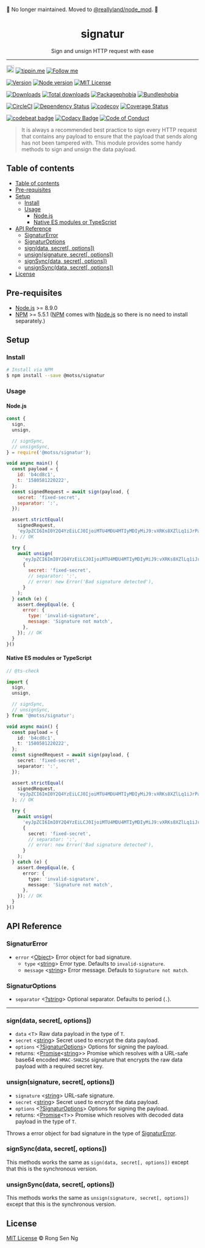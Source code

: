 🚨 No longer maintained. Moved to [@reallyland/node_mod](https://github.com/reallyland/node_mod). 🚨

<div align="center" style="text-align: center;">
  <h1 style="border-bottom: none;">signatur</h1>

  <p>Sign and unsign HTTP request with ease</p>
</div>

<hr />

<a href="https://www.buymeacoffee.com/RLmMhgXFb" target="_blank" rel="noopener noreferrer"><img src="https://www.buymeacoffee.com/assets/img/custom_images/orange_img.png" alt="Buy Me A Coffee" style="height: 20px !important;width: auto !important;" ></a>
[![tippin.me][tippin-me-badge]][tippin-me-url]
[![Follow me][follow-me-badge]][follow-me-url]

[![Version][version-badge]][version-url]
[![Node version][node-version-badge]][node-version-url]
[![MIT License][mit-license-badge]][mit-license-url]

[![Downloads][downloads-badge]][downloads-url]
[![Total downloads][total-downloads-badge]][downloads-url]
[![Packagephobia][packagephobia-badge]][packagephobia-url]
[![Bundlephobia][bundlephobia-badge]][bundlephobia-url]

[![CircleCI][circleci-badge]][circleci-url]
[![Dependency Status][daviddm-badge]][daviddm-url]
[![codecov][codecov-badge]][codecov-url]
[![Coverage Status][coveralls-badge]][coveralls-url]

[![codebeat badge][codebeat-badge]][codebeat-url]
[![Codacy Badge][codacy-badge]][codacy-url]
[![Code of Conduct][coc-badge]][coc-url]

> It is always a recommended best practice to sign every HTTP request that contains any payload to ensure that the payload that sends along has not been tampered with. This module provides some handy methods to sign and unsign the data payload.

## Table of contents

- [Table of contents](#Table-of-contents)
- [Pre-requisites](#Pre-requisites)
- [Setup](#Setup)
  - [Install](#Install)
  - [Usage](#Usage)
    - [Node.js](#Nodejs)
    - [Native ES modules or TypeScript](#Native-ES-modules-or-TypeScript)
- [API Reference](#API-Reference)
  - [SignaturError](#SignaturError)
  - [SignaturOptions](#SignaturOptions)
  - [sign(data, secret[, options])](#signdata-secret-options)
  - [unsign(signature, secret[, options])](#unsignsignature-secret-options)
  - [signSync(data, secret[, options])](#signSyncdata-secret-options)
  - [unsignSync(data, secret[, options])](#unsignSyncdata-secret-options)
- [License](#License)

## Pre-requisites

- [Node.js][node-js-url] >= 8.9.0
- [NPM][npm-url] >= 5.5.1 ([NPM][npm-url] comes with [Node.js][node-js-url] so there is no need to install separately.)

## Setup

### Install

```sh
# Install via NPM
$ npm install --save @motss/signatur
```

### Usage

#### Node.js

```js
const {
  sign,
  unsign,

  // signSync,
  // unsignSync,
} = require('@motss/signatur');

void async main() {
  const payload = {
    id: 'b4cd8c1',
    t: '1580581220222',
  };
  const signedRequest = await sign(payload, {
    secret: 'fixed-secret',
    separator: ':',
  });

  assert.strictEqual(
    signedRequest,
    'eyJpZCI6ImI0Y2Q4YzEiLCJ0IjoiMTU4MDU4MTIyMDIyMiJ9:vXRKs8XZlLq1iJrPaYDsBsrLegjedzUCd3pnQqMB2Qg'
  ); // OK

  try {
    await unsign(
      'eyJpZCI6ImI0Y2Q4YzEiLCJ0IjoiMTU4MDU4MTIyMDIyMiJ9:vXRKs8XZlLq1iJrPaYDsBsrLegjedzUCd3pnQqMB2Qg',
      {
        secret: 'fixed-secret',
        // separator: ':',
        // error: new Error('Bad signature detected'),
      }
    );
  } catch (e) {
    assert.deepEqual(e, {
      error: {
        type: 'invalid-signature',
        message: 'Signature not match',
      },
    }); // OK
  }
}()
```

#### Native ES modules or TypeScript

```ts
// @ts-check

import {
  sign,
  unsign,

  // signSync,
  // unsignSync,
} from '@motss/signatur';

void async main() {
  const payload = {
    id: 'b4cd8c1',
    t: '1580581220222',
  };
  const signedRequest = await sign(payload, {
    secret: 'fixed-secret',
    separator: ':',
  });

  assert.strictEqual(
    signedRequest,
    'eyJpZCI6ImI0Y2Q4YzEiLCJ0IjoiMTU4MDU4MTIyMDIyMiJ9:vXRKs8XZlLq1iJrPaYDsBsrLegjedzUCd3pnQqMB2Qg'
  ); // OK

  try {
    await unsign(
      'eyJpZCI6ImI0Y2Q4YzEiLCJ0IjoiMTU4MDU4MTIyMDIyMiJ9:vXRKs8XZlLq1iJrPaYDsBsrLegjedzUCd3pnQqMB2Qg',
      {
        secret: 'fixed-secret',
        // separator: ':',
        // error: new Error('Bad signature detected'),
      }
    );
  } catch (e) {
    assert.deepEqual(e, {
      error: {
        type: 'invalid-signature',
        message: 'Signature not match',
      },
    }); // OK
  }
}()
```

## API Reference

### SignaturError

- `error` <[Object][object-mdn-url]> Error object for bad signature.
  - `type` <[string][string-mdn-url]> Error type. Defaults to `invalid-signature`.
  - `message` <[string][string-mdn-url]> Error message. Defauls to `Signature not match`.

### SignaturOptions

- `separator` <[?string][string-mdn-url]> Optional separator. Defaults to period (`.`).

___


### sign(data, secret[, options])

- `data` <`T`> Raw data payload in the type of `T`.
- `secret` <[string][string-mdn-url]> Secret used to encrypt the data payload.
- `options` <[?SignaturOptions][signaturoptions-url]> Options for signing the payload.
- returns: <[Promise][promise-mdn-url]&lt;[string][string-mdn-url]&gt;> Promise which resolves with a URL-safe base64 encoded `HMAC-SHA256` signature that encrypts the raw data payload with a required secret key.

### unsign(signature, secret[, options])

- `signature` <[string][string-mdn-url]> URL-safe signature.
- `secret` <[string][string-mdn-url]> Secret used to encrypt the data payload.
- `options` <[?SignaturOptions][signaturoptions-url]> Options for signing the payload.
- returns: <[Promise][promise-mdn-url]&lt;`T`&gt;> Promise which resolves with decoded data payload in the type of `T`.

Throws a error object for bad signature in the type of [SignaturError][signaturerror-url].

### signSync(data, secret[, options])

This methods works the same as `sign(data, secret[, options])` except that this is the synchronous version.

### unsignSync(data, secret[, options])

This methods works the same as `unsign(signature, secret[, options])` except that this is the synchronous version.

## License

[MIT License](https://motss.mit-license.org/) © Rong Sen Ng

<!-- References -->
[typescript-url]: https://github.com/Microsoft/TypeScript
[node-js-url]: https://nodejs.org
[npm-url]: https://www.npmjs.com
[node-releases-url]: https://nodejs.org/en/download/releases

[array-mdn-url]: https://developer.mozilla.org/en-US/docs/Web/JavaScript/Reference/Global_Objects/Array
[boolean-mdn-url]: https://developer.mozilla.org/en-US/docs/Web/JavaScript/Reference/Global_Objects/Boolean
[function-mdn-url]: https://developer.mozilla.org/en-US/docs/Web/JavaScript/Reference/Global_Objects/Function
[map-mdn-url]: https://developer.mozilla.org/en-US/docs/Web/JavaScript/Reference/Global_Objects/Map
[number-mdn-url]: https://developer.mozilla.org/en-US/docs/Web/JavaScript/Reference/Global_Objects/Number
[object-mdn-url]: https://developer.mozilla.org/en-US/docs/Web/JavaScript/Reference/Global_Objects/Object
[promise-mdn-url]: https://developer.mozilla.org/en-US/docs/Web/JavaScript/Reference/Global_Objects/Promise
[regexp-mdn-url]: https://developer.mozilla.org/en-US/docs/Web/JavaScript/Reference/Global_Objects/RegExp
[set-mdn-url]: https://developer.mozilla.org/en-US/docs/Web/JavaScript/Reference/Global_Objects/Set
[string-mdn-url]: https://developer.mozilla.org/en-US/docs/Web/JavaScript/Reference/Global_Objects/String

[signaturerror-url]: #signaturerror
[signaturoptions-url]: #signaturoptions

<!-- Badges -->
[tippin-me-badge]: https://badgen.net/badge/%E2%9A%A1%EF%B8%8Ftippin.me/@igarshmyb/F0918E
[follow-me-badge]: https://flat.badgen.net/twitter/follow/igarshmyb?icon=twitter

[version-badge]: https://flat.badgen.net/npm/v/@motss/signatur?icon=npm
[node-version-badge]: https://flat.badgen.net/npm/node/@motss/signatur
[mit-license-badge]: https://flat.badgen.net/npm/license/@motss/signatur

[downloads-badge]: https://flat.badgen.net/npm/dm/@motss/signatur
[total-downloads-badge]: https://flat.badgen.net/npm/dt/@motss/signatur?label=total%20downloads
[packagephobia-badge]: https://flat.badgen.net/packagephobia/install/@motss/signatur
[bundlephobia-badge]: https://flat.badgen.net/bundlephobia/minzip/@motss/signatur

[circleci-badge]: https://flat.badgen.net/circleci/github/motss/signatur?icon=circleci
[daviddm-badge]: https://flat.badgen.net/david/dep/motss/signatur
[codecov-badge]: https://flat.badgen.net/codecov/c/github/motss/signatur?label=codecov&icon=codecov
[coveralls-badge]: https://flat.badgen.net/coveralls/c/github/motss/signatur?label=coveralls

[codebeat-badge]: https://codebeat.co/badges/ca431b21-4c3b-48bb-888f-f0ebdccfcd58?style=flat-square
[codacy-badge]: https://api.codacy.com/project/badge/Grade/a25123110779476696d2d453c536f43d?style=flat-square
[coc-badge]: https://flat.badgen.net/badge/code%20of/conduct/pink

<!-- Links -->
[tippin-me-url]: https://tippin.me/@igarshmyb
[follow-me-url]: https://twitter.com/igarshmyb?utm_source=github.com&amp;utm_medium=referral&amp;utm_content=motss/signatur

[version-url]: https://www.npmjs.com/package/@motss/signatur
[node-version-url]: https://nodejs.org/en/download
[mit-license-url]: https://github.com/motss/signatur/blob/master/LICENSE

[downloads-url]: https://www.npmtrends.com/@motss/signatur
[packagephobia-url]: https://packagephobia.now.sh/result?p=%40motss%2Fsignatur
[bundlephobia-url]: https://bundlephobia.com/result?p=@motss/signatur

[circleci-url]: https://circleci.com/gh/motss/signatur/tree/master
[daviddm-url]: https://david-dm.org/motss/signatur
[codecov-url]: https://codecov.io/gh/motss/signatur
[coveralls-url]: https://coveralls.io/github/motss/signatur?branch=master

[codebeat-url]: https://codebeat.co/projects/github-com-motss-signatur-master
[codacy-url]: https://www.codacy.com/app/motss/signatur?utm_source=github.com&amp;utm_medium=referral&amp;utm_content=motss/signatur&amp;utm_campaign=Badge_Grade
[coc-url]: https://github.com/motss/signatur/blob/master/CODE_OF_CONDUCT.md
